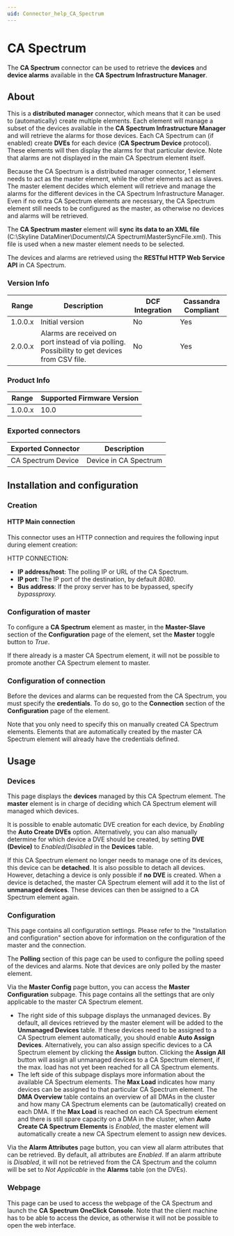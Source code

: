 ```yaml
---
uid: Connector_help_CA_Spectrum
---
```


# CA Spectrum

The **CA Spectrum** connector can be used to retrieve the **devices** and **device alarms** available in the **CA Spectrum Infrastructure Manager**.

## About

This is a **distributed manager** connector, which means that it can be used to (automatically) create multiple elements. Each element will manage a subset of the devices available in the **CA Spectrum Infrastructure Manager** and will retrieve the alarms for those devices. Each CA Spectrum can (if enabled) create **DVEs** for each device (**CA Spectrum Device** protocol). These elements will then display the alarms for that particular device. Note that alarms are not displayed in the main CA Spectrum element itself.

Because the CA Spectrum is a distributed manager connector, 1 element needs to act as the master element, while the other elements act as slaves. The master element decides which element will retrieve and manage the alarms for the different devices in the CA Spectrum Infrastructure Manager. Even if no extra CA Spectrum elements are necessary, the CA Spectrum element still needs to be configured as the master, as otherwise no devices and alarms will be retrieved.

The **CA Spectrum master** element will **sync its data to an XML file** (C:\Skyline DataMiner\Documents\CA Spectrum\MasterSyncFile.xml). This file is used when a new master element needs to be selected.

The devices and alarms are retrieved using the **RESTful HTTP Web Service API** in CA Spectrum.

### Version Info

| Range   | Description                                                                                   | DCF Integration | Cassandra Compliant |
|---------|-----------------------------------------------------------------------------------------------|-----------------|---------------------|
| 1.0.0.x | Initial version                                                                               | No              | Yes                 |
| 2.0.0.x | Alarms are received on port instead of via polling. Possibility to get devices from CSV file. | No              | Yes                 |

### Product Info

| Range   | Supported Firmware Version |
|---------|----------------------------|
| 1.0.0.x | 10.0                       |

### Exported connectors

| Exported Connector | Description           |
|--------------------|-----------------------|
| CA Spectrum Device | Device in CA Spectrum |

## Installation and configuration

### Creation

#### HTTP Main connection

This connector uses an HTTP connection and requires the following input during element creation:

HTTP CONNECTION:

- **IP address/host**: The polling IP or URL of the CA Spectrum.
- **IP port**: The IP port of the destination, by default *8080*.
- **Bus address**: If the proxy server has to be bypassed, specify *bypassproxy.*

### Configuration of master

To configure a **CA Spectrum** element as master, in the **Master-Slave** section of the **Configuration** page of the element, set the **Master** toggle button to *True*.

If there already is a master CA Spectrum element, it will not be possible to promote another CA Spectrum element to master.

### Configuration of connection

Before the devices and alarms can be requested from the CA Spectrum, you must specify the **credentials**. To do so, go to the **Connection** section of the **Configuration** page of the element.

Note that you only need to specify this on manually created CA Spectrum elements. Elements that are automatically created by the master CA Spectrum element will already have the credentials defined.

## Usage

### Devices

This page displays the **devices** managed by this CA Spectrum element. The **master** element is in charge of deciding which CA Spectrum element will managed which devices.

It is possible to enable automatic DVE creation for each device, by *Enabling* the **Auto Create DVEs** option. Alternatively, you can also manually determine for which device a DVE should be created, by setting **DVE (Device)** to *Enabled*/*Disabled* in the **Devices** table.

If this CA Spectrum element no longer needs to manage one of its devices, this device can be **detached**. It is also possible to detach all devices. However, detaching a device is only possible if **no** **DVE** is created. When a device is detached, the master CA Spectrum element will add it to the list of **unmanaged devices**. These devices can then be assigned to a CA Spectrum element again.

### Configuration

This page contains all configuration settings. Please refer to the "Installation and configuration" section above for information on the configuration of the master and the connection.

The **Polling** section of this page can be used to configure the polling speed of the devices and alarms. Note that devices are only polled by the master element.

Via the **Master Config** page button, you can access the **Master Configuration** subpage. This page contains all the settings that are only applicable to the master CA Spectrum element.

- The right side of this subpage displays the unmanaged devices. By default, all devices retrieved by the master element will be added to the **Unmanaged Devices** table. If these devices need to be assigned to a CA Spectrum element automatically, you should enable **Auto Assign Devices**. Alternatively, you can also assign specific devices to a CA Spectrum element by clicking the **Assign** button. Clicking the **Assign All** button will assign all unmanaged devices to a CA Spectrum element, if the max. load has not yet been reached for all CA Spectrum elements.
- The left side of this subpage displays more information about the available CA Spectrum elements. The **Max Load** indicates how many devices can be assigned to that particular CA Spectrum element. The **DMA Overview** table contains an overview of all DMAs in the cluster and how many CA Spectrum elements can be (automatically) created on each DMA. If the **Max Load** is reached on each CA Spectrum element and there is still spare capacity on a DMA in the cluster, when **Auto Create CA Spectrum Elements** is *Enabled*, the master element will automatically create a new CA Spectrum element to assign new devices.

Via the **Alarm Attributes** page button, you can view all alarm attributes that can be retrieved. By default, all attributes are *Enabled*. If an alarm attribute is *Disabled*, it will not be retrieved from the CA Spectrum and the column will be set to *Not Applicable* in the **Alarms** table (on the DVEs).

### Webpage

This page can be used to access the webpage of the CA Spectrum and launch the **CA Spectrum OneClick Console**. Note that the client machine has to be able to access the device, as otherwise it will not be possible to open the web interface.
